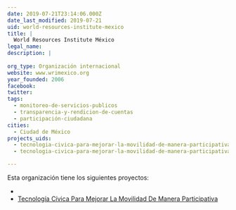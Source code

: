 ```yaml
---
date: 2019-07-21T23:14:06.000Z
date_last_modified: 2019-07-21
uid: world-resources-institute-mexico
title: |
  World Resources Institute México
legal_name: 
description: |
  
org_type: Organización internacional
website: www.wrimexico.org
year_founded: 2006
facebook: 
twitter: 
tags:
  - monitoreo-de-servicios-publicos
  - transparencia-y-rendicion-de-cuentas
  - participación-ciudadana
cities: 
  - Ciudad de México
projects_uids:
  - tecnologia-civica-para-mejorar-la-movilidad-de-manera-participativa
  - tecnologia-civica-para-mejorar-la-movilidad-de-manera-participativa

---
```


Esta organización tiene los siguientes proyectos:

- [](/proyectos/tecnologia-civica-para-mejorar-la-movilidad-de-manera-participativa)
- [Tecnología Cívica Para Mejorar La Movilidad De Manera Participativa](/proyectos/tecnologia-civica-para-mejorar-la-movilidad-de-manera-participativa)
